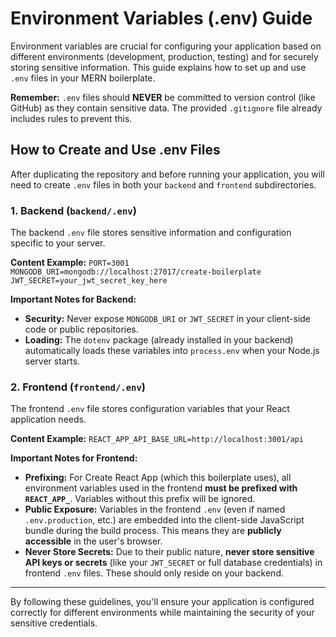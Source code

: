 # Environment Variables (.env) Guide

Environment variables are crucial for configuring your application based on different environments (development, production, testing) and for securely storing sensitive information. This guide explains how to set up and use `.env` files in your MERN boilerplate.

**Remember:** `.env` files should **NEVER** be committed to version control (like GitHub) as they contain sensitive data. The provided `.gitignore` file already includes rules to prevent this.

## How to Create and Use .env Files

After duplicating the repository and before running your application, you will need to create `.env` files in both your `backend` and `frontend` subdirectories.

### 1. Backend (`backend/.env`)

The backend `.env` file stores sensitive information and configuration specific to your server.

**Content Example:**
`PORT=3001`
`MONGODB_URI=mongodb://localhost:27017/create-boilerplate`
`JWT_SECRET=your_jwt_secret_key_here`

**Important Notes for Backend:**

- **Security:** Never expose `MONGODB_URI` or `JWT_SECRET` in your client-side code or public repositories.
- **Loading:** The `dotenv` package (already installed in your backend) automatically loads these variables into `process.env` when your Node.js server starts.

### 2. Frontend (`frontend/.env`)

The frontend `.env` file stores configuration variables that your React application needs.

**Content Example:**
`REACT_APP_API_BASE_URL=http://localhost:3001/api`

**Important Notes for Frontend:**

- **Prefixing:** For Create React App (which this boilerplate uses), all environment variables used in the frontend **must be prefixed with `REACT_APP_`**. Variables without this prefix will be ignored.
- **Public Exposure:** Variables in the frontend `.env` (even if named `.env.production`, etc.) are embedded into the client-side JavaScript bundle during the build process. This means they are **publicly accessible** in the user's browser.
- **Never Store Secrets:** Due to their public nature, **never store sensitive API keys or secrets** (like your `JWT_SECRET` or full database credentials) in frontend `.env` files. These should only reside on your backend.

---

By following these guidelines, you'll ensure your application is configured correctly for different environments while maintaining the security of your sensitive credentials.

